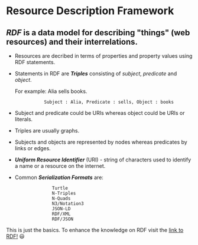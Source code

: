 # Resource Description Framework

## _**RDF**_ is a data model for describing "things" (web resources) and their interrelations.

* Resources are decribed in terms of properties and property values using RDF statements.

* Statements in RDF are _**Triples**_ consisting of *subject*, *predicate* and *object*.

     For example: Alia sells books.

                 Subject : Alia, Predicate : sells, Object : books
                 
* Subject and predicate could be URIs whereas object could be URIs or literals.

* Triples are usually graphs.

* Subjects and objects are represented by nodes whereas predicates by links or edges.

* _**Uniform Resource Identifier**_ (URI) - string of characters used to identify a name or a resource on the internet. 

* Common _**Serialization Formats**_ are:

                    Turtle
                    N-Triples
                    N-Quads    
                    N3/Notation3      
                    JSON-LD
                    RDF/XML
                    RDF/JSON
     
 This is just the basics. To enhance the knowledge on RDF visit the [link to RDF!](https://www.w3.org/TR/2014/REC-rdf11-concepts-20140225/) :smiley:

     
